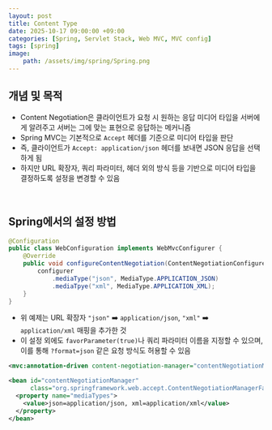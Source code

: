 ```yaml
---
layout: post
title: Content Type
date: 2025-10-17 09:00:00 +09:00
categories: [Spring, Servlet Stack, Web MVC, MVC config]
tags: [spring]
image:
    path: /assets/img/spring/Spring.png
---
```


## 개념 및 목적

- Content Negotiation은 클라이언트가 요청 시 원하는 응답 미디어 타입을 서버에게 알려주고 서버는 그에 맞는 표현으로 응답하는 메커니즘
- Spring MVC는 기본적으로 `Accept` 헤더를 기준으로 미디어 타입을 판단
- 즉, 클라이언트가 `Accept: application/json` 헤더를 보내면 JSON 응답을 선택하게 됨
- 하지만 URL 확장자, 쿼리 파라미터, 헤더 외의 방식 등을 기반으로 미디어 타입을 결정하도록 설정을 변경할 수 있음

<br>

## Spring에서의 설정 방법

```java
@Configuration
public class WebConfiguration implements WebMvcConfigurer {
    @Override
    public void configureContentNegotiation(ContentNegotiationConfigurer configurer) {
        configurer
            .mediaType("json", MediaType.APPLICATION_JSON)
            .mediaTpye("xml", MediaType.APPLICATION_XML);
    }
}
```

- 위 예제는 URL 확장자 `"json"` ➡️ `application/json`, `"xml"` ➡️ `application/xml` 매핑을 추가한 것
- 이 설정 외에도 `favorParameter(true)`나 쿼리 파라미터 이름을 지정할 수 있으며, 이를 통해 `?format=json` 같은 요청 방식도 허용할 수 있음

```xml
<mvc:annotation-driven content-negotiation-manager="contentNegotiationManager"/>

<bean id="contentNegotiationManager"
      class="org.springframework.web.accept.ContentNegotiationManagerFactoryBean">
  <property name="mediaTypes">
    <value>json=application/json, xml=application/xml</value>
  </property>
</bean>
```
